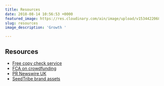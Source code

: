 ```yaml
---
title: Resources
date: 2018-08-14 10:56:53 +0000
featured_image: https://res.cloudinary.com/ain/image/upload/v1534422068/seedtribe/janelle-hewines-599094-unsplash.jpg
slug: resources
image_description: 'Growth '

---
```

## Resources

- [Free copy check service](https://www.asa.org.uk)
- [FCA on crowdfunding](https://www.fca.org.uk/consumers/crowdfunding)
- [PR Newswire UK](http://www.prnewswire.co.uk)
- [SeedTribe brand assets](https://projects.invisionapp.com/boards/VB36B77ZPY4/)